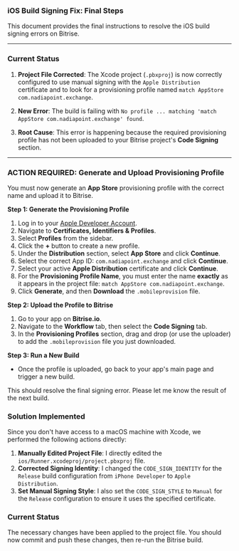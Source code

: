 ### iOS Build Signing Fix: Final Steps

This document provides the final instructions to resolve the iOS build signing errors on Bitrise.

---

### Current Status

1.  **Project File Corrected**: The Xcode project (`.pbxproj`) is now correctly configured to use manual signing with the `Apple Distribution` certificate and to look for a provisioning profile named `match AppStore com.nadiapoint.exchange`.

2.  **New Error**: The build is failing with `No profile ... matching 'match AppStore com.nadiapoint.exchange' found`.

3.  **Root Cause**: This error is happening because the required provisioning profile has not been uploaded to your Bitrise project's **Code Signing** section.

---

### **ACTION REQUIRED**: Generate and Upload Provisioning Profile

You must now generate an **App Store** provisioning profile with the correct name and upload it to Bitrise.

**Step 1: Generate the Provisioning Profile**

1.  Log in to your [Apple Developer Account](https://developer.apple.com/account/).
2.  Navigate to **Certificates, Identifiers & Profiles**.
3.  Select **Profiles** from the sidebar.
4.  Click the **+** button to create a new profile.
5.  Under the **Distribution** section, select **App Store** and click **Continue**.
6.  Select the correct App ID: `com.nadiapoint.exchange` and click **Continue**.
7.  Select your active **Apple Distribution** certificate and click **Continue**.
8.  For the **Provisioning Profile Name**, you must enter the name **exactly** as it appears in the project file: `match AppStore com.nadiapoint.exchange`.
9.  Click **Generate**, and then **Download** the `.mobileprovision` file.

**Step 2: Upload the Profile to Bitrise**

1.  Go to your app on **Bitrise.io**.
2.  Navigate to the **Workflow** tab, then select the **Code Signing** tab.
3.  In the **Provisioning Profiles** section, drag and drop (or use the uploader) to add the `.mobileprovision` file you just downloaded.

**Step 3: Run a New Build**

- Once the profile is uploaded, go back to your app's main page and trigger a new build.

This should resolve the final signing error. Please let me know the result of the next build.

### Solution Implemented

Since you don't have access to a macOS machine with Xcode, we performed the following actions directly:

1.  **Manually Edited Project File**: I directly edited the `ios/Runner.xcodeproj/project.pbxproj` file.
2.  **Corrected Signing Identity**: I changed the `CODE_SIGN_IDENTITY` for the `Release` build configuration from `iPhone Developer` to `Apple Distribution`.
3.  **Set Manual Signing Style**: I also set the `CODE_SIGN_STYLE` to `Manual` for the `Release` configuration to ensure it uses the specified certificate.

### Current Status

The necessary changes have been applied to the project file. You should now commit and push these changes, then re-run the Bitrise build.
